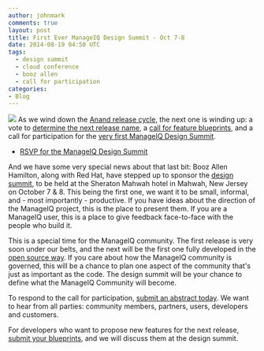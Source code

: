 ```yaml
---
author: johnmark
comments: true
layout: post
title: First Ever ManageIQ Design Summit - Oct 7-8
date: 2014-08-19 04:50 UTC
tags:
  - design summit
  - cloud conference
  - booz allen
  - call for participation
categories:
- Blog
---
```


![](blog/manageiq-logo-glyph.png)
As we wind down the [Anand release cycle](/blog/2014-08-15-planning-the-b-release.html.md), the next one is winding up: a vote to [determine the next release name](http://talk.manageiq.org/t/planning-the-b-release/115), a [call for feature blueprints](http://talk.manageiq.org/t/about-the-blueprints-category/122), and a call for participation for the [very first ManageIQ Design Summit](http://miqdevsummit14.eventbrite.com/).

- [RSVP for the ManageIQ Design Summit](http://miqdevsummit14.eventbrite.com/)

And we have some very special news about that last bit: Booz Allen Hamilton, along with Red Hat, have stepped up to sponsor the [design summit](http://miqdevsummit14.eventbrite.com/), to be held at the Sheraton Mahwah hotel in Mahwah, New Jersey on October 7 & 8. This being the first one, we want it to be small, informal, and - most importantly - productive. If you have ideas about the direction of the ManageIQ project, this is the place to present them. If you are a ManageIQ user, this is a place to give feedback face-to-face with the people who build it.

This is a special time for the ManageIQ community. The first release is very soon under our belts, and the next will be the first one fully developed in the [open source way](http://www.theopensourceway.org/). If you care about how the ManageIQ community is governed, this will be a chance to plan one aspect of the community that's just as important as the code. The design summit will be your chance to define what the ManageIQ Community will become.

To respond to the call for participation, [submit an abstract today](http://talk.manageiq.org/category/abstracts). We want to hear from all parties: community members, partners, users, developers and customers.

For developers who want to propose new features for the next release, [submit your blueprints](http://talk.manageiq.org/category/developers/blueprints), and we will discuss them at the design summit.

